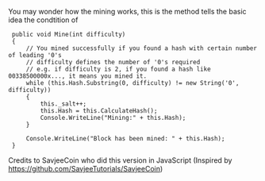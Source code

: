 You may wonder how the mining works, this is the method tells the basic idea the condtition of 

     public void Mine(int difficulty)
     {
         // You mined successfully if you found a hash with certain number of leading '0's
         // difficulty defines the number of '0's required 
         // e.g. if difficulty is 2, if you found a hash like  00338500000x..., it means you mined it.
         while (this.Hash.Substring(0, difficulty) != new String('0', difficulty))
         {
             this._salt++;
             this.Hash = this.CalculateHash();
             Console.WriteLine("Mining:" + this.Hash);
         }

         Console.WriteLine("Block has been mined: " + this.Hash);
     }
	
Credits to SavjeeCoin who did this version in JavaScript
(Inspired by https://github.com/SavjeeTutorials/SavjeeCoin)